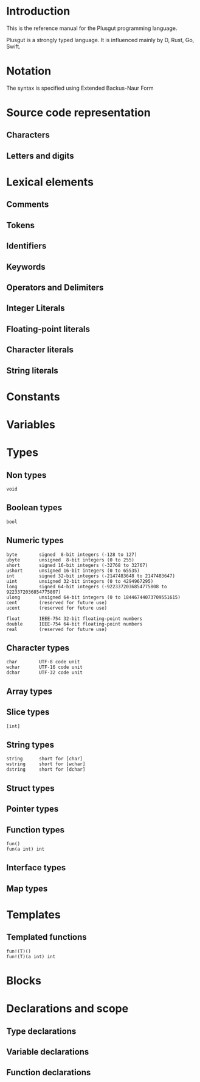 # Introduction
This is the reference manual for the Plusgut programming language.

Plusgut is a strongly typed language. It is influenced mainly by D, Rust, Go, Swift.


# Notation
The syntax is specified using Extended Backus-Naur Form

# Source code representation
## Characters
## Letters and digits

# Lexical elements
## Comments
## Tokens
## Identifiers
## Keywords
## Operators and Delimiters
## Integer Literals
## Floating-point literals
## Character literals
## String literals

# Constants

# Variables

# Types
## Non types
    void

## Boolean types
    bool        

## Numeric types
    byte        signed  8-bit integers (-128 to 127)
    ubyte       unsigned  8-bit integers (0 to 255)
    short       signed 16-bit integers (-32768 to 32767)
    ushort      unsigned 16-bit integers (0 to 65535)
    int         signed 32-bit integers (-2147483648 to 2147483647)
    uint        unsigned 32-bit integers (0 to 4294967295)
    long        signed 64-bit integers (-9223372036854775808 to 9223372036854775807)
    ulong       unsigned 64-bit integers (0 to 18446744073709551615)
    cent        (reserved for future use)
    ucent       (reserved for future use)
  
    float       IEEE-754 32-bit floating-point numbers
    double      IEEE-754 64-bit floating-point numbers
    real        (reserved for future use)

## Character types
    char        UTF-8 code unit
    wchar       UTF-16 code unit
    dchar       UTF-32 code unit
  
## Array types
## Slice types
    [int]
## String types
    string      short for [char]
    wstring     short for [wchar]
    dstring     short for [dchar]
## Struct types
## Pointer types
## Function types
    fun()
    fun(a int) int
## Interface types
## Map types

# Templates
## Templated functions
    fun!(T)()
    fun!(T)(a int) int

# Blocks

# Declarations and scope
## Type declarations
## Variable declarations
## Function declarations


